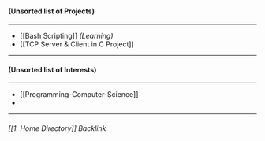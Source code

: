 #### (Unsorted list of Projects)
- - - 
- [[Bash Scripting]] *(Learning)*
- [[TCP Server & Client in C Project]]
- - -

#### (Unsorted list of Interests)
- - - 
- [[Programming-Computer-Science]]
- 
- - -
###### [[1. Home Directory]] Backlink


